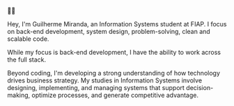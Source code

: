 💭😎

Hey, I'm Guilherme Miranda, an Information Systems student at FIAP. I focus on back-end development, system design, problem-solving, clean and scalable code.

While my focus is back-end development, I have the ability to work across the full stack.

Beyond coding, I'm developing a strong understanding of how technology drives business strategy. My studies in Information Systems involve designing, implementing, and managing systems that support decision-making, optimize processes, and generate competitive advantage.

